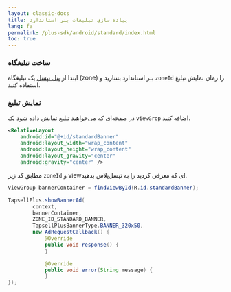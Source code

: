 ```yaml
---
layout: classic-docs
title: پیاده سازی تبلیغات بنر استاندارد
lang: fa
permalink: /plus-sdk/android/standard/index.html
toc: true
---
```

### ساخت تبلیغگاه
ابتدا از [پنل تپسل](https://dashboard.tapsell.ir/) یک تبلیغگاه (zone) بنر استاندارد بسازید و `zoneId` را زمان نمایش تبلیغ استفاده کنید.

### نمایش تبلیغ
در صفحه‌ای که می‌خواهید تبلیغ نمایش داده شود یک `viewGrop` اضافه کنید.

```xml
<RelativeLayout
    android:id="@+id/standardBanner"
    android:layout_width="wrap_content"
    android:layout_height="wrap_content"
    android:layout_gravity="center"
    android:gravity="center" />
```

مطابق کد زیر `zoneId` و view‌ای که معرفی کردید را به تپسل‌پلاس بدهید.

```java
ViewGroup bannerContainer = findViewById(R.id.standardBanner);

TapsellPlus.showBannerAd(
        context, 
        bannerContainer,
        ZONE_ID_STANDARD_BANNER,
        TapsellPlusBannerType.BANNER_320x50,
        new AdRequestCallback() {
            @Override
            public void response() {
            }

            @Override
            public void error(String message) {
            }
});
```